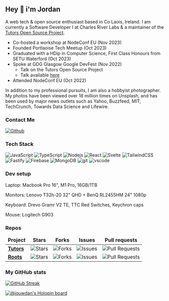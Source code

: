 ## Hey 👋 i'm Jordan

A web tech & open source enthusiast based in Co Laois, Ireland. I am currently a Software Developer I at Charles River Labs & a maintainer of the [Tutors Open Source Project](https://github.com/tutors-sdk/tutors).

- Co-hosted a workshop at NodeConf EU (Nov 2023)
- Founded Portlaoise Tech Meetup (Oct 2023)
- Graduated with a HDip in Computer Science, First Class Honours from SETU Waterford (Oct 2023)
- Spoke at GDG Glasgow Google DevFest (Nov 2022)
  - Talk on the Tutors Open Source Project
  - Talk available [here](https://www.youtube.com/watch?v=9j25w4Zrucg)
- Attended NodeConf EU (Oct 2022)

In addition to my professional pursuits, I am also a hobbyist photographer. My photos have been viewed over 18 million times on Unsplash, and has been used by major news outlets such as Yahoo, Buzzfeed, MIT, TechCrunch, Towards Data Science and Lifewire.

### Contact Me

<p>
<a href="https://github.com/jouwdan" target="_blank">
<img alt="Github" src="https://img.shields.io/badge/GitHub-%2312100E.svg?&style=for-the-badge&logo=Github&logoColor=white" />
</a>
</p>

### Tech Stack

<p>
<img alt="JavaScript" src="https://img.shields.io/badge/-Javascript-fcdc00?style=flat-square&logo=javascript&logoColor=white" />
<img alt="TypeScript" src="https://img.shields.io/badge/-TypeScript-007ACC?style=flat-square&logo=typescript&logoColor=white" />
<img alt="Nodejs" src="https://img.shields.io/badge/-Nodejs-43853d?style=flat-square&logo=Node.js&logoColor=white" />
<img alt="React" src="https://img.shields.io/badge/-React-45b8d8?style=flat-square&logo=react&logoColor=white" />
<img alt="Svelte" src="https://img.shields.io/badge/-Svelte-ff3e00?style=flat-square&logo=svelte&logoColor=white" />
<img alt="TailwindCSS" src="https://img.shields.io/badge/-TailwindCSS-0ea5e9?style=flat-square&logo=tailwindcss&logoColor=white" />
<img alt="Fastify" src="https://img.shields.io/badge/-Fastify-363636?style=flat-square&logo=fastify&logoColor=white" />
<img alt="Firebase" src="https://img.shields.io/badge/-Firebase-1967d2?style=flat-square&logo=firebase&logoColor=white" />
<img alt="MongoDB" src="https://img.shields.io/badge/-MongoDB-13aa52?style=flat-square&logo=mongodb&logoColor=white" />
<img alt="git" src="https://img.shields.io/badge/-Git-F05032?style=flat-square&logo=git&logoColor=white" />
<img alt="vscode" src="https://img.shields.io/badge/-VSCode-007acc?style=flat-square&logo=visualstudiocode&logoColor=white" />
</p>

### Dev setup

Laptop: Macbook Pro 16", M1 Pro, 16GB/1TB

Monitors: Lenovo T32h-20 32" QHD + BenQ RL2455HM 24" 1080p

Keyboard: Drevo Gramr V2 TE, TTC Red Switches, Keychron caps

Mouse: Logitech G903

### Repos

<table>
  <thead align="center">
    <tr border: none;>
      <td><b>Project</b></td>
      <td><b>Stars</b></td>
      <td><b>Forks</b></td>
      <td><b>Issues</b></td>
      <td><b>Pull requests</b></td>
    </tr>
  </thead>
  <tbody>
    <tr>
      <td><a href="https://github.com/tutors-sdk/tutors"><b>Tutors</b></a></td>
      <td><img alt="Stars" src="https://img.shields.io/github/stars/tutors-sdk/tutors?style=flat-square&labelColor=343b41"/></td>
      <td><img alt="Forks" src="https://img.shields.io/github/forks/tutors-sdk/tutors?style=flat-square&labelColor=343b41"/></td>
      <td><img alt="Issues" src="https://img.shields.io/github/issues/tutors-sdk/tutors?style=flat-square&labelColor=343b41"/></td>
      <td><img alt="Pull Requests" src="https://img.shields.io/github/issues-pr/tutors-sdk/tutors?style=flat-square&labelColor=343b41"/></td>
    </tr>
    <tr>
      <td><a href="https://github.com/tutors-sdk/tutors"><b>Roots</b></a></td>
      <td><img alt="Stars" src="https://img.shields.io/github/stars/alder-ie/roots?style=flat-square&labelColor=343b41"/></td>
      <td><img alt="Forks" src="https://img.shields.io/github/forks/alder-ie/roots?style=flat-square&labelColor=343b41"/></td>
      <td><img alt="Issues" src="https://img.shields.io/github/issues/alder-ie/roots?style=flat-square&labelColor=343b41"/></td>
      <td><img alt="Pull Requests" src="https://img.shields.io/github/issues-pr/alder-ie/roots?style=flat-square&labelColor=343b41"/></td>
    </tr>
  </tbody>
</table>

### My GitHub stats

[![GitHub Streak](https://streak-stats.demolab.com?user=jouwdan&theme=dark&hide_border=true)](https://git.io/streak-stats)

[![@jouwdan's Holopin board](https://holopin.io/api/user/board?user=jouwdan)](https://holopin.io/@jordharr)
